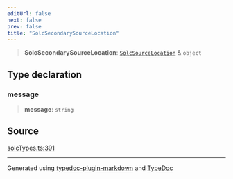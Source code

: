 ```yaml
---
editUrl: false
next: false
prev: false
title: "SolcSecondarySourceLocation"
---
```


> **SolcSecondarySourceLocation**: [`SolcSourceLocation`](/reference/tevm/solc/type-aliases/solcsourcelocation/) & `object`

## Type declaration

### message

> **message**: `string`

## Source

[solcTypes.ts:391](https://github.com/evmts/tevm-monorepo/blob/main/bundler-packages/solc/src/solcTypes.ts#L391)

***
Generated using [typedoc-plugin-markdown](https://www.npmjs.com/package/typedoc-plugin-markdown) and [TypeDoc](https://typedoc.org/)
